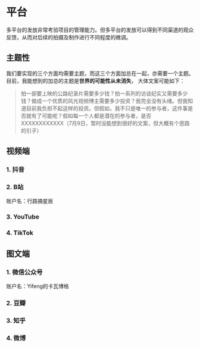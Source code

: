 # 平台

多平台的发放非常考验项目的管理能力。但多平台的发放可以得到不同渠道的观众反馈，从而对后续的拍摄及制作进行不同程度的微调。

## 主题性

我们要实现的三个方面均需要主题，而这三个方面加总在一起，亦需要一个主题。目前，我能想到的加总的主题是**世界的可能性从未消失**， 大体文案可能如下：

> 拍一部要上映的公路纪录片需要多少钱？拍一系列的访谈纪实又需要多少钱？做成一个优质的风光视频博主需要多少投资？我完全没有头绪。但我知道目前我负担不起这样的投资。但假如，我不只是唯一的参与者，这件事是否就有了可能呢？假如每一个人都是潜在的参与者，是否XXXXXXXXXXXX（7月9日，暂时没能想到很好的文案，但大概有个思路的引子）



## 视频端

### 1. 抖音

### 2. B站

账户名：行路摘星辰

### 3. YouTube

### 4. TikTok

## 图文端

### 1. 微信公众号

账户名：Yifeng的卡瓦博格

### 2. 豆瓣

### 3. 知乎

### 4. 微博









